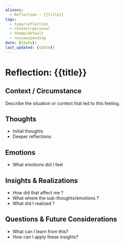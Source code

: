 ```yaml
---
aliases:
  - Reflection - {{title}}
tags:
  - type/reflection
  - context/personal
  - theme/default
  - review/pending
date: {{date}}
last_updated: {{date}}
---
```


# Reflection: {{title}}

## Context / Circumstance
Describe the situation or context that led to this feeling.

## Thoughts
- Initial thoughts
- Deeper reflections

## Emotions
- What emotions did I feel

## Insights & Realizations
- How did that affect me ?
- What where the sub-thoughts/emotions ?
- What did I realized ?

## Questions & Future Considerations
- What can I learn from this?
- How can I apply these insights?
